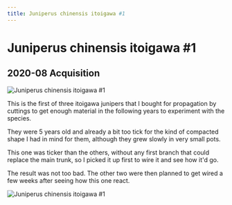 ```yaml
---
title: Juniperus chinensis itoigawa #1
---
```


# Juniperus chinensis itoigawa #1

## 2020-08 Acquisition

![Juniperus chinensis itoigawa #1](/bonsai/2020-08-12-juniperus-chinensis-itoigawa-1-before-styling.jpg)

This is the first of three itoigawa junipers that I bought for propagation by
cuttings to get enough material in the following years to experiment with the
species.

They were 5 years old and already a bit too tick for the kind of compacted
shape I had in mind for them, although they grew slowly in very small pots.

This one was ticker than the others, without any first branch that could
replace the main trunk, so I picked it up first to wire it and see how it'd go.

The result was not too bad. The other two were then planned to get wired a few
weeks after seeing how this one react.

![Juniperus chinensis itoigawa #1](/bonsai/2020-08-12-juniperus-chinensis-itoigawa-1-after-styling.jpg)
